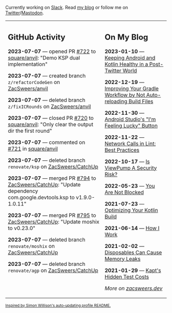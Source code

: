 Currently working on [Slack](https://slack.com/). Read [my blog](https://zacsweers.dev/) or follow me on [Twitter](https://twitter.com/ZacSweers)/[Mastodon](https://hachyderm.io/@ZacSweers).

<table><tr><td valign="top" width="60%">

## GitHub Activity
<!-- githubActivity starts -->
**2023-07-07** — opened PR [#722](https://github.com/square/anvil/pull/722) to [square/anvil](https://github.com/square/anvil): "Demo KSP dual implementation"

**2023-07-07** — created branch `z/refactorCodeGen` on [ZacSweers/anvil](https://github.com/ZacSweers/anvil)

**2023-07-07** — deleted branch `z/fixICRounds` on [ZacSweers/anvil](https://github.com/ZacSweers/anvil)

**2023-07-07** — closed PR [#720](https://github.com/square/anvil/pull/720) to [square/anvil](https://github.com/square/anvil): "Only clear the output dir the first round"

**2023-07-07** — commented on [#721](https://github.com/square/anvil/pull/721#issuecomment-1625898102) in [square/anvil](https://github.com/square/anvil)

**2023-07-07** — deleted branch `renovate/ksp` on [ZacSweers/CatchUp](https://github.com/ZacSweers/CatchUp)

**2023-07-07** — merged PR [#794](https://github.com/ZacSweers/CatchUp/pull/794) to [ZacSweers/CatchUp](https://github.com/ZacSweers/CatchUp): "Update dependency com.google.devtools.ksp to v1.9.0-1.0.11"

**2023-07-07** — merged PR [#795](https://github.com/ZacSweers/CatchUp/pull/795) to [ZacSweers/CatchUp](https://github.com/ZacSweers/CatchUp): "Update moshix to v0.23.0"

**2023-07-07** — deleted branch `renovate/moshix` on [ZacSweers/CatchUp](https://github.com/ZacSweers/CatchUp)

**2023-07-07** — deleted branch `renovate/agp` on [ZacSweers/CatchUp](https://github.com/ZacSweers/CatchUp)
<!-- githubActivity ends -->
</td><td valign="top" width="40%">

## On My Blog
<!-- blog starts -->
**2023-01-10** — [Keeping Android and Kotlin Healthy in a Post-Twitter World](https://www.zacsweers.dev/keeping-android-healthy/)

**2022-12-19** — [Improving Your Gradle Workflow by Not Auto-reloading Build Files](https://www.zacsweers.dev/improving-your-workflow-by-not-auto-reloading-build-files/)

**2022-11-30** — [Android Studio's "I'm Feeling Lucky" Button](https://www.zacsweers.dev/android-studios-im-feeling-lucky-button/)

**2022-11-22** — [Network Calls in Lint: Best Practices](https://www.zacsweers.dev/network-calls-in-lint-best-practices/)

**2022-10-17** — [Is ViewPump A Security Risk?](https://www.zacsweers.dev/is-viewpump-a-security-risk/)

**2022-05-23** — [You Are Not Blocked](https://www.zacsweers.dev/you-are-not-blocked/)

**2021-07-23** — [Optimizing Your Kotlin Build](https://www.zacsweers.dev/optimizing-your-kotlin-build/)

**2021-06-14** — [How I Work](https://www.zacsweers.dev/how-i-work/)

**2021-02-02** — [Disposables Can Cause Memory Leaks](https://www.zacsweers.dev/disposables-can-cause-memory-leaks/)

**2021-01-29** — [Kapt's Hidden Test Costs](https://www.zacsweers.dev/kapts-hidden-test-costs/)
<!-- blog ends -->
_More on [zacsweers.dev](https://zacsweers.dev/)_
</td></tr></table>

<sub><a href="https://simonwillison.net/2020/Jul/10/self-updating-profile-readme/">Inspired by Simon Willison's auto-updating profile README.</a></sub>